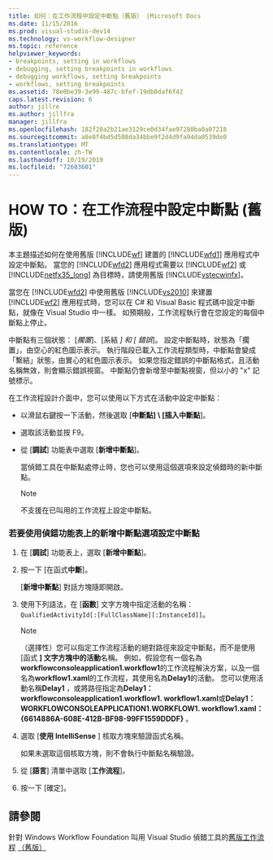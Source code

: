 ```yaml
---
title: 如何：在工作流程中設定中斷點（舊版） |Microsoft Docs
ms.date: 11/15/2016
ms.prod: visual-studio-dev14
ms.technology: vs-workflow-designer
ms.topic: reference
helpviewer_keywords:
- breakpoints, setting in workflows
- debugging, setting breakpoints in workflows
- debugging workflows, setting breakpoints
- workflows, setting breakpoints
ms.assetid: 78e0be39-3e99-487c-bfef-19db0daf6f42
caps.latest.revision: 6
author: jillre
ms.author: jillfra
manager: jillfra
ms.openlocfilehash: 182f28a2b21ae3129ce0d34fae97280ba0a07218
ms.sourcegitcommit: a8e8f4bd5d508da34bbe9f2d4d9fa94da0539de0
ms.translationtype: MT
ms.contentlocale: zh-TW
ms.lasthandoff: 10/19/2019
ms.locfileid: "72603601"
---
```

# <a name="how-to-set-breakpoints-in-workflows-legacy"></a>HOW TO：在工作流程中設定中斷點 (舊版)
本主題描述如何在使用舊版 [!INCLUDE[wf](../includes/wf-md.md)] 建置的 [!INCLUDE[wfd1](../includes/wfd1-md.md)] 應用程式中設定中斷點。 當您的 [!INCLUDE[wfd2](../includes/wfd2-md.md)] 應用程式需要以 [!INCLUDE[wf2](../includes/wf2-md.md)] 或 [!INCLUDE[netfx35_long](../includes/netfx35-long-md.md)] 為目標時，請使用舊版 [!INCLUDE[vstecwinfx](../includes/vstecwinfx-md.md)]。

 當您在 [!INCLUDE[wfd2](../includes/wfd2-md.md)] 中使用舊版 [!INCLUDE[vs2010](../includes/vs2010-md.md)] 來建置 [!INCLUDE[wf2](../includes/wf2-md.md)] 應用程式時，您可以在 C# 和 Visual Basic 程式碼中設定中斷點，就像在 Visual Studio 中一樣。 如預期般，工作流程執行會在您設定的每個中斷點上停止。

 中斷點有三個狀態： [*擱置*]、[系結 *] 和 [* *錯誤*]。 設定中斷點時，狀態為「擱置」，由空心的紅色圖示表示。 執行階段已載入工作流程類型時，中斷點會變成「繫結」狀態，由實心的紅色圖示表示。 如果您指定錯誤的中斷點格式，且活動名稱無效，則會顯示錯誤視窗。 中斷點仍會新增至中斷點視窗，但以小的 "x" 記號標示。

 在工作流程設計介面中，您可以使用以下方式在活動中設定中斷點：

- 以滑鼠右鍵按一下活動，然後選取 [**中斷點] \ [插入中斷點**]。

- 選取該活動並按 F9。

- 從 [**調試**] 功能表中選取 [**新增中斷點**]。

     當偵錯工具在中斷點處停止時，您也可以使用這個選項來設定偵錯時的新中斷點。

    > [!NOTE]
    > 不支援在已叫用的工作流程上設定中斷點。

### <a name="to-set-a-breakpoint-using-the-new-breakpoint-option-on-the-debug-menu"></a>若要使用偵錯功能表上的新增中斷點選項設定中斷點

1. 在 [**調試**] 功能表上，選取 [**新增中斷點**]。

2. 按一下 [在函式**中斷**]。

     [**新增中斷點**] 對話方塊隨即開啟。

3. 使用下列語法，在 [**函數**] 文字方塊中指定活動的名稱： `QualifiedActivityId[:[FullClassName][:InstanceId]]`。

    > [!NOTE]
    > （選擇性）您可以指定工作流程活動的絕對路徑來設定中斷點，而不是使用 [函式 **] 文字方塊中的活動**名稱。 例如，假設您有一個名為**workflowconsoleapplication1.workflow1**的工作流程解決方案，以及一個名為**workflow1.xaml**的工作流程，其使用名為**Delay1**的活動。 您可以使用活動名稱**Delay1** ，或將路徑指定為**Delay1： workflowconsoleapplication1.workflow1. workflow1.xaml**或**Delay1： WORKFLOWCONSOLEAPPLICATION1.WORKFLOW1. workflow1.xaml： {6614886A-608E-412B-BF98-99FF1559DDDF}** 。

4. 選取 [**使用 IntelliSense** ] 核取方塊來驗證函式名稱。

     如果未選取這個核取方塊，則不會執行中斷點名稱驗證。

5. 從 [**語言**] 清單中選取 [**工作流程**]。

6. 按一下 [確定]。

## <a name="see-also"></a>請參閱
 針對 Windows Workflow Foundation 叫用 Visual Studio 偵錯工具的[舊版工作流程](../workflow-designer/debugging-legacy-workflows.md) [（舊版）](../workflow-designer/invoking-the-visual-studio-debugger-for-windows-workflow-foundation-legacy.md)